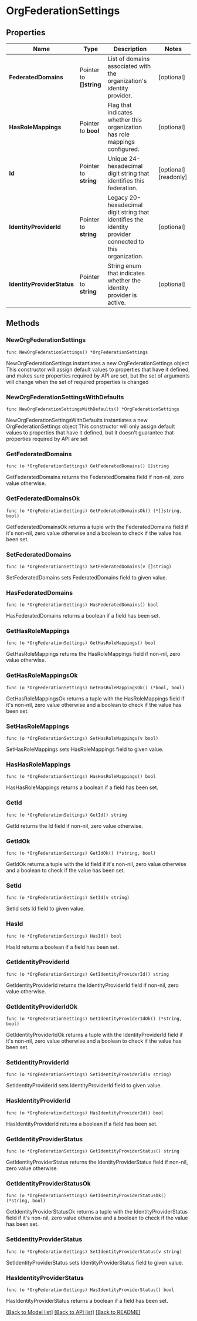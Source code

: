 # OrgFederationSettings

## Properties

Name | Type | Description | Notes
------------ | ------------- | ------------- | -------------
**FederatedDomains** | Pointer to **[]string** | List of domains associated with the organization&#39;s identity provider. | [optional] 
**HasRoleMappings** | Pointer to **bool** | Flag that indicates whether this organization has role mappings configured. | [optional] 
**Id** | Pointer to **string** | Unique 24-hexadecimal digit string that identifies this federation. | [optional] [readonly] 
**IdentityProviderId** | Pointer to **string** | Legacy 20-hexadecimal digit string that identifies the identity provider connected to this organization. | [optional] 
**IdentityProviderStatus** | Pointer to **string** | String enum that indicates whether the identity provider is active. | [optional] 

## Methods

### NewOrgFederationSettings

`func NewOrgFederationSettings() *OrgFederationSettings`

NewOrgFederationSettings instantiates a new OrgFederationSettings object
This constructor will assign default values to properties that have it defined,
and makes sure properties required by API are set, but the set of arguments
will change when the set of required properties is changed

### NewOrgFederationSettingsWithDefaults

`func NewOrgFederationSettingsWithDefaults() *OrgFederationSettings`

NewOrgFederationSettingsWithDefaults instantiates a new OrgFederationSettings object
This constructor will only assign default values to properties that have it defined,
but it doesn't guarantee that properties required by API are set

### GetFederatedDomains

`func (o *OrgFederationSettings) GetFederatedDomains() []string`

GetFederatedDomains returns the FederatedDomains field if non-nil, zero value otherwise.

### GetFederatedDomainsOk

`func (o *OrgFederationSettings) GetFederatedDomainsOk() (*[]string, bool)`

GetFederatedDomainsOk returns a tuple with the FederatedDomains field if it's non-nil, zero value otherwise
and a boolean to check if the value has been set.

### SetFederatedDomains

`func (o *OrgFederationSettings) SetFederatedDomains(v []string)`

SetFederatedDomains sets FederatedDomains field to given value.

### HasFederatedDomains

`func (o *OrgFederationSettings) HasFederatedDomains() bool`

HasFederatedDomains returns a boolean if a field has been set.
### GetHasRoleMappings

`func (o *OrgFederationSettings) GetHasRoleMappings() bool`

GetHasRoleMappings returns the HasRoleMappings field if non-nil, zero value otherwise.

### GetHasRoleMappingsOk

`func (o *OrgFederationSettings) GetHasRoleMappingsOk() (*bool, bool)`

GetHasRoleMappingsOk returns a tuple with the HasRoleMappings field if it's non-nil, zero value otherwise
and a boolean to check if the value has been set.

### SetHasRoleMappings

`func (o *OrgFederationSettings) SetHasRoleMappings(v bool)`

SetHasRoleMappings sets HasRoleMappings field to given value.

### HasHasRoleMappings

`func (o *OrgFederationSettings) HasHasRoleMappings() bool`

HasHasRoleMappings returns a boolean if a field has been set.
### GetId

`func (o *OrgFederationSettings) GetId() string`

GetId returns the Id field if non-nil, zero value otherwise.

### GetIdOk

`func (o *OrgFederationSettings) GetIdOk() (*string, bool)`

GetIdOk returns a tuple with the Id field if it's non-nil, zero value otherwise
and a boolean to check if the value has been set.

### SetId

`func (o *OrgFederationSettings) SetId(v string)`

SetId sets Id field to given value.

### HasId

`func (o *OrgFederationSettings) HasId() bool`

HasId returns a boolean if a field has been set.
### GetIdentityProviderId

`func (o *OrgFederationSettings) GetIdentityProviderId() string`

GetIdentityProviderId returns the IdentityProviderId field if non-nil, zero value otherwise.

### GetIdentityProviderIdOk

`func (o *OrgFederationSettings) GetIdentityProviderIdOk() (*string, bool)`

GetIdentityProviderIdOk returns a tuple with the IdentityProviderId field if it's non-nil, zero value otherwise
and a boolean to check if the value has been set.

### SetIdentityProviderId

`func (o *OrgFederationSettings) SetIdentityProviderId(v string)`

SetIdentityProviderId sets IdentityProviderId field to given value.

### HasIdentityProviderId

`func (o *OrgFederationSettings) HasIdentityProviderId() bool`

HasIdentityProviderId returns a boolean if a field has been set.
### GetIdentityProviderStatus

`func (o *OrgFederationSettings) GetIdentityProviderStatus() string`

GetIdentityProviderStatus returns the IdentityProviderStatus field if non-nil, zero value otherwise.

### GetIdentityProviderStatusOk

`func (o *OrgFederationSettings) GetIdentityProviderStatusOk() (*string, bool)`

GetIdentityProviderStatusOk returns a tuple with the IdentityProviderStatus field if it's non-nil, zero value otherwise
and a boolean to check if the value has been set.

### SetIdentityProviderStatus

`func (o *OrgFederationSettings) SetIdentityProviderStatus(v string)`

SetIdentityProviderStatus sets IdentityProviderStatus field to given value.

### HasIdentityProviderStatus

`func (o *OrgFederationSettings) HasIdentityProviderStatus() bool`

HasIdentityProviderStatus returns a boolean if a field has been set.

[[Back to Model list]](../README.md#documentation-for-models) [[Back to API list]](../README.md#documentation-for-api-endpoints) [[Back to README]](../README.md)


